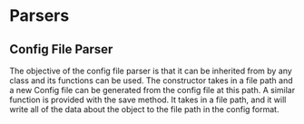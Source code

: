 # Parsers


## Config File Parser
The objective of the config file parser is that it can be inherited from by any class and its functions can be used. The constructor takes in a file path and a new Config file can be generated from the config file at this path. A similar function is provided with the save method. It takes in a file path, and it will write all of the data about the object to the file path in the config format. 

